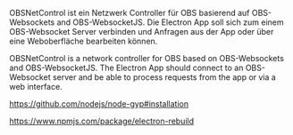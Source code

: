 OBSNetControl ist ein Netzwerk Controller für OBS basierend auf OBS-Websockets and OBS-WebsocketJS. 
Die Electron App soll sich zum einem OBS-Websocket Server verbinden und Anfragen aus der App oder über eine Weboberfläche bearbeiten können.


OBSNetControl is a network controller for OBS based on OBS-Websockets and OBS-WebsocketJS. 
The Electron App should connect to an OBS-Websocket server and be able to process requests from the app or via a web interface. 


https://github.com/nodejs/node-gyp#installation

https://www.npmjs.com/package/electron-rebuild